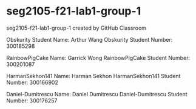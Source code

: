 # seg2105-f21-lab1-group-1
seg2105-f21-lab1-group-1 created by GitHub Classroom

Obskurity Student Name: Arthur Wang
Obskurity Student Number: 300185298

RainbowPigCake Name: Garrick Wong
RainbowPigCake Student Number: 300201087

HarmanSekhon141 Name: Harman Sekhon 
HarmanSekhon141 Student Number: 300166902

Daniel-Dumitrescu Name: Daniel Dumitrescu
Daniel-Dumitrescu Student Number: 300176257
